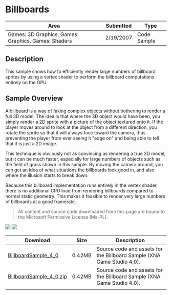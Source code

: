 # Billboards

|Area|Submitted|Type|
|-|-|-|
Games: 3D Graphics, Games: Graphics, Games: Shaders|2/19/2007|Code Sample

## Description

This sample shows how to efficiently render large numbers of billboard sprites by using a vertex shader to perform the billboard computations entirely on the GPU.

## Sample Overview

A billboard is a way of faking complex objects without bothering to render a full 3D model. The idea is that where the 3D object would have been, you simply render a 2D sprite with a picture of the object textured onto it. If the player moves around to look at the object from a different direction, you rotate the sprite so that it will always face toward the camera, thus preventing the player from ever seeing it "edge on" and being able to tell that it is just a 2D image.

This technique is obviously not as convincing as rendering a true 3D model, but it can be much faster, especially for large numbers of objects such as the field of grass shown in this sample. By moving the camera around, you can get an idea of what situations the billboards look good in, and also where the illusion starts to break down.

Because this billboard implementation runs entirely in the vertex shader, there is no additional CPU load from rendering billboards compared to normal static geometry. This makes it feasible to render very large numbers of billboards at a good framerate.

> All content and source code downloaded from this page are bound to the Microsoft Permissive License (Ms-PL).

![](https://github.com/simondarksidej/XNAGameStudio/blob/master/Images/XNA_Billboard_01_small.jpg?raw=true)
![](https://github.com/simondarksidej/XNAGameStudio/blob/master/Images/XNA_Billboard_02_small.jpg?raw=true)

Download | Size | Description
---|---|---|
[BillboardSample_4_0](https://github.com/simondarksidej/XNAGameStudio/tree/master/Samples/BillboardSample_4_0) | 0.42MB | Source code and assets for the Billboard Sample (XNA Game Studio 4.0).
[BillboardSample_4_0.zip](https://github.com/simondarksidej/XNAGameStudioZips/raw/zips/BillboardSample_4_0.zip) | 0.42MB | Source code and assets for the Billboard Sample (XNA Game Studio 4.0).
||||
